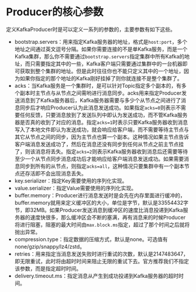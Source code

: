 # Producer的核心参数

定义KafkaProducer时是可以定义一系列的参数的，主要参数有如下这些。

* bootstrap.servers：用来指定Kafka服务器的地址，格式是`host:port`，多个地址之间通过英文逗号分隔。如果你需要连接的不是单Kafka服务，而是一个Kafka集群，那么你不需要通过`bootstrap.servers`指定集群中所有Kafka的地址，而只需要指定其中的一些，Kafka客户端只需要通过集群中的一台机器即可获取到整个集群的地址。但是此时往往你也不能只定义其中的一个地址，因为如果你指定的那个地址的Kafka刚好挂掉了则你就连接不是整个集群了。
* acks：当Kafka服务是一个集群时，是可以针对Topic指定多个副本的，有多个副本时主节点与从节点之间需哟进行消息同步。acks用来指定Producer发送消息到了Kafka服务器后，Kafka服务器需要与多少个从节点之间进行了消息同步后才响应Producer认为此消息发送成功。如果指定`acks=0`则表示不需要任何反馈，只要消息放到了发送队列中即认为发送成功，而不管Kafka服务器是否真的收到了对应的消息。指定`acks=1`时表示只要Kafka服务器收到消息写入了本地文件即认为发送成功，就会响应给客户端，而不需要等待主节点与其它从节点之间的同步，因为主节点也算一个副本。这种情况如果主节点告诉客户端消息发送成功了，然后在消息还没有同步到任何从节点之前主节点挂了，则该消息将丢失。指定`acks=2`则表示Kafka服务器收到消息后还需要等待至少一个从节点同步消息成功后才能响应给客户端消息发送成功。如果需要消息同步到所有的从节点，则指定`acks=all`，这种情况只要集群中有一个副本节点还存活即不会出现消息丢失。
* key.serializer：指定Key需要使用的序列化实现。
* value.serializer：指定Value需要使用的序列化实现。
* buffer.memory：Producer进行消息发送时是会先在内存里面进行缓冲的，buffer.memory就用来定义缓冲区的大小，单位是字节，默认是33554432字节，即32MB。如果Producer发送消息到缓冲区的速度比消息投递到Kafka服务器的速度快很多，那么缓冲区会不断的塞满，再有消息来的时候Producer将进行阻塞，阻塞的最大时间由`max.block.ms`指定，超过了那个时间之后就将抛出异常。
* compression.type：指定数据的压缩方式，默认是none。可选值有none/gzip/snappy/lz4/zstd。
* retries：用来指定当消息发送失败时进行重试的次数，默认是2147483647，即无限重试，此时将由超时时间来阻止无限的重试下去。官方推荐我们不指定该参数，而是指定超时时间。
* delivery.timeout.ms：指定消息从产生到成功投递到Kafka服务器的超时时间。

